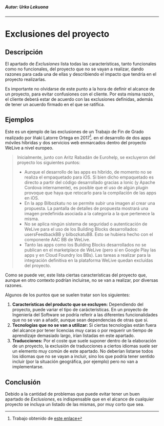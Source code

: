##### Autor: Urko Lekuona---# Exclusiones del proyecto## DescripciónEl apartado de *Exclusiones* lista todas las características, tanto funcionales como no funcionales, del proyecto que no se vayan a realizar, dando razones para cada una de ellas y describiendo el impacto que tendría en el proyecto realizarlas.Es importante no olvidarse de este punto a la hora de definir el alcance de un proyecto, para evitar confusiones con el cliente. Por esta misma razón, el cliente deberá estar de acuerdo con las exclusiones definidas, además de tener un acuerdo firmado en el que se ratifica.## EjemplosEste es un ejemplo de las exclusiones de un Trabajo de Fin de Grado realizado por Iñaki Latorre Ortega en 2017[^1]. en el desarrollo de dos apps móviles híbridas y dos servicios web enmarcados dentro del proyecto WeLive a nivel europeo.>Inicialmente, junto con Aritz Rabadán de Eurohelp, se excluyeron del proyectolos siguientes puntos:>* Aunque el desarrollo de las apps es híbrido, de momento no se realiza el empaquetado para iOS. Si bien dicho empaquetado es directo a partir del código desarrollado gracias a Ionic (y Apache Cordova internamente), es posible que el uso de algún plugin provoque que haya que retocarlo para la compilación de las apps en iOS.>* En la app Bilbozkatu no se permite subir una imagen al crear una propuesta. La pantalla de detalles de propuesta mostrará una imagen predefinida asociada a la categoría a la que pertenece la misma.>* No se aplica ningún sistema de seguridad o autenticación de WeLive para el uso de los Building Blocks desarrollados: usersFeedbackBB y bilbozkatuBB. Esto se hubiera hecho con el componente AAC BB de WeLive.>* Tanto las apps como los Building Blocks desarrollados no se publican en el marketplace de WeLive (pero sí en Google Play las apps y en Cloud Foundry los BBs). Las tareas a realizar para la integración definitiva en la plataforma WeLive quedan excluídas del proyecto.Como se puede ver, este lista ciertas características del proyecto que, aunque en otro contexto podrían incluirse, no se van a realizar, por diversas razones.Algunos de los puntos que se suelen tratar son los siguientes:1. **Características del producto que se excluyen:** Dependiendo del proyecto, puede variar el tipo de carácteristicas. En un proyecto de Ingeniería del Software se podría referir a las diferentes funcionalidades que no se van a añadir, aunque sean dependencias de otras que sí.2. **Tecnologías que no se van a utilizar:** Si ciertas tecnologías están fuera del alcance por tener licencias muy caras o por requerir un tiempo de aprendizaje demasiado largo, irían listadas en este apartado.3. **Traducciones:** Por el coste que suele suponer dentro de la elaboración de un proyecto, la exclusión de traducciones a ciertos idiomas suele ser un elemento muy común de este apartado. No deberían listarse todos los idiomas que no se vayan a incluir, sino los que podría tener sentido incluir (por la situación geográfica, por ejemplo) pero no van a implementarse.## ConclusiónDebido a la cantidad de problemas que puede evitar tener un buen apartado de *Exclusiones*, es indispensable que en el alcance de cualquier proyecto se incluya un listado de las mismas, por muy corto que sea.[^1]:Trabajo obtenido de [este enlace](https://addi.ehu.es/bitstream/handle/10810/21806/TFG_LatorreOrtega.pdf?sequence=3&isAllowed=y)